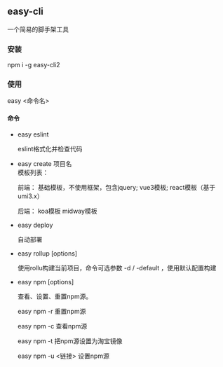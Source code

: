 ## easy-cli
一个简易的脚手架工具

### 安装
npm i -g easy-cli2

### 使用
easy <命令名>

#### 命令
+ easy eslint
  
   eslint格式化并检查代码
+ easy create 项目名  
  模板列表：

  前端：
    基础模板，不使用框架，包含jquery;
    vue3模板;
    react模板（基于umi3.x）

  后端：
    koa模板
    midway模板

+ easy deploy
  
  自动部署

+ easy rollup [options]
  
  使用rollu构建当前项目，命令可选参数 -d / -default ，使用默认配置构建

+ easy npm [options]

  查看、设置、重置npm源。

  easy npm -r   重置npm源

  easy npm -c  查看npm源

  easy npm -t  把npm源设置为淘宝镜像

  easy npm -u <链接>  设置npm源
  